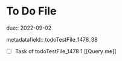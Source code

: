 # To Do File

due:: 2022-09-02

metadatafield:: todoTestFile_1478_38

- [ ] Task of todoTestFile_1478 1 [[Query me]]
